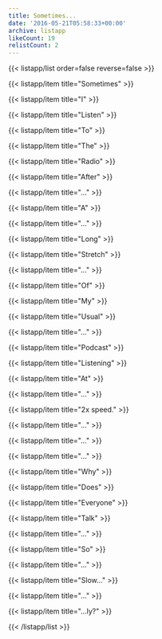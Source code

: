 ```yaml
---
title: Sometimes...
date: '2016-05-21T05:58:33+00:00'
archive: listapp
likeCount: 19
relistCount: 2
---
```



{{< listapp/list order=false reverse=false >}}

   {{< listapp/item title="Sometimes" >}}

   {{< listapp/item title="I" >}}

   {{< listapp/item title="Listen" >}}

   {{< listapp/item title="To" >}}

   {{< listapp/item title="The" >}}

   {{< listapp/item title="Radio" >}}

   {{< listapp/item title="After" >}}

   {{< listapp/item title="..." >}}

   {{< listapp/item title="A" >}}

   {{< listapp/item title="..." >}}

   {{< listapp/item title="Long" >}}

   {{< listapp/item title="Stretch" >}}

   {{< listapp/item title="..." >}}

   {{< listapp/item title="Of" >}}

   {{< listapp/item title="My" >}}

   {{< listapp/item title="Usual" >}}

   {{< listapp/item title="..." >}}

   {{< listapp/item title="Podcast" >}}

   {{< listapp/item title="Listening" >}}

   {{< listapp/item title="At" >}}

   {{< listapp/item title="..." >}}

   {{< listapp/item title="2x speed." >}}

   {{< listapp/item title="..." >}}

   {{< listapp/item title="..." >}}

   {{< listapp/item title="..." >}}

   {{< listapp/item title="Why" >}}

   {{< listapp/item title="Does" >}}

   {{< listapp/item title="Everyone" >}}

   {{< listapp/item title="Talk" >}}

   {{< listapp/item title="..." >}}

   {{< listapp/item title="So" >}}

   {{< listapp/item title="..." >}}

   {{< listapp/item title="Slow..." >}}

   {{< listapp/item title="..." >}}

   {{< listapp/item title="...ly?" >}}

{{< /listapp/list >}}
